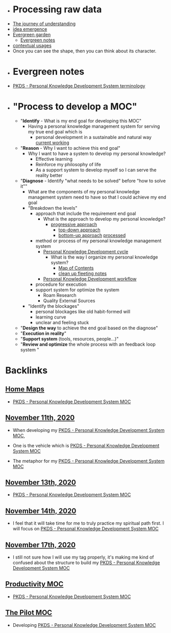 - # Processing raw data
- [The journey of understanding](<The journey of understanding.md>)
- [idea emergence](<idea emergence.md>)
- [Evergreen garden](<Evergreen garden.md>)
    - [Evergreen notes](<Evergreen notes.md>)
- [contextual usages](<contextual usages.md>)
- Once you can see the shape, then you can think about its character.
- # Evergreen notes
- [PKDS - Personal Knowledge Development System terminology](<PKDS - Personal Knowledge Development System terminology.md>)
- # "Process to develop a MOC"
    - "**Identify** - What is my end goal for developing this MOC"
        - Having a personal knowledge management system for serving my true end goal which is 
            - personal development in a sustainable and natural way [current working](<current working.md>)
    - "**Reason** - Why I want to achieve this end goal"
        - Why I want to have a system to develop my personal knowledge?
            - Effective learning
            - Reinforce my philosophy of life
            - As a support system to develop myself so I can serve the reality better
    - "**Diagnose** - Identify "what needs to be solved" before "how to solve it""
        - What are the components of my personal knowledge management system need to have so that I could achieve my end goal
        - "Breakdown the levels"
            - approach that include the requirement end goal
                - What is the approach to develop my personal knowledge?
                    - [progressive approach](<progressive approach.md>)
                        - [top-down approach](<top-down approach.md>)
                        - [bottom-up approach](<bottom-up approach.md>) [processed](<processed.md>)
            - method or process of my personal knowledge management system
                - [Personal Knowledge Development cycle](<Personal Knowledge Development cycle.md>)
                    - What is the way I organize my personal knowledge system?
                        - [Map of Contents](<Map of Contents.md>)
                        - [clean up fleeting notes](<clean up fleeting notes.md>)
                - [Personal Knowledge Development workflow](<Personal Knowledge Development workflow.md>)
            - procedure for execution
            - support system for optimize the system
                - Roam Research
                - Quality External Sources
        - "Identify the blockages"
            - personal blockages like old habit-formed will
            - learning curve 
            - unclear and feeling stuck
    - "**Design the way** to achieve the end goal based on the diagnose"
    - "**Execution in reality**"
    - "**Support system** (tools, resources, people...)"
    - "**Review and optimize** the whole process with an feedback loop system "

# Backlinks
## [Home Maps](<Home Maps.md>)
- [PKDS - Personal Knowledge Development System MOC](<PKDS - Personal Knowledge Development System MOC.md>)

## [November 11th, 2020](<November 11th, 2020.md>)
- When developing my [PKDS - Personal Knowledge Development System MOC](<PKDS - Personal Knowledge Development System MOC.md>),

- One is the vehicle which is [PKDS - Personal Knowledge Development System MOC](<PKDS - Personal Knowledge Development System MOC.md>)

- The metaphor for my [PKDS - Personal Knowledge Development System MOC](<PKDS - Personal Knowledge Development System MOC.md>)

## [November 13th, 2020](<November 13th, 2020.md>)
- [PKDS - Personal Knowledge Development System MOC](<PKDS - Personal Knowledge Development System MOC.md>)

## [November 14th, 2020](<November 14th, 2020.md>)
- I feel that it will take time for me to truly practice my spiritual path first. I will focus on [PKDS - Personal Knowledge Development System MOC](<PKDS - Personal Knowledge Development System MOC.md>)

## [November 17th, 2020](<November 17th, 2020.md>)
- I still not sure how I will use my tag properly, it's making me kind of confused about the structure to build my [PKDS - Personal Knowledge Development System MOC](<PKDS - Personal Knowledge Development System MOC.md>)

## [Productivity MOC](<Productivity MOC.md>)
- [PKDS - Personal Knowledge Development System MOC](<PKDS - Personal Knowledge Development System MOC.md>)

## [The Pilot MOC](<The Pilot MOC.md>)
- Developing [PKDS - Personal Knowledge Development System MOC](<PKDS - Personal Knowledge Development System MOC.md>)

